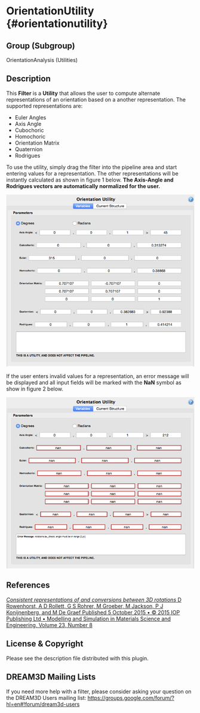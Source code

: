 OrientationUtility {#orientationutility}
=============

## Group (Subgroup) ##

OrientationAnalysis (Utilities)

## Description ##

This **Filter** is a **Utility** that allows the user to compute alternate representations of an orientation based on a another representation. The supported representations are:

+ Euler Angles
+ Axis Angle
+ Cubochoric
+ Homochoric
+ Orientation Matrix
+ Quaternion
+ Rodrigues

To use the utility, simply drag the filter into the pipeline area and start entering values for a representation. The other representations will be instantly calculated as shown in figure 1 below. **The Axis-Angle and Rodrigues vectors are automatically normalized for the user.**

![Figure 1: Orientation Utility where the user has entered an Axis-Angle representation.](Images/OrientationUtility_1.png)


If the user enters invalid values for a representation, an error message will be displayed and all input fields will be marked with the **NaN** symbol as show in figure 2 below.

![Figure 2: User has entered an out of range angle for the Axis-Angle pair.](Images/OrientationUtility_2.png)


## References ##

[_Consistent representations of and conversions between 3D rotations_
D Rowenhorst, A D Rollett, G S Rohrer, M Groeber, M Jackson, P J Konijnenberg, and M De Graef
Published 5 October 2015 • © 2015 IOP Publishing Ltd • Modelling and Simulation in Materials Science and Engineering, Volume 23, Number 8](http://iopscience.iop.org/article/10.1088/0965-0393/23/8/083501)

## License & Copyright ##

Please see the description file distributed with this plugin.

## DREAM3D Mailing Lists ##

If you need more help with a filter, please consider asking your question on the DREAM3D Users mailing list:
https://groups.google.com/forum/?hl=en#!forum/dream3d-users

